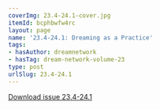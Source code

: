 ```yaml
---
coverImg: 23.4-24.1-cover.jpg
itemId: bcphbwfw4rc
layout: page
name: '23.4-24.1: Dreaming as a Practice'
tags:
- hasAuthor: dreamnetwork
- hasTag: dream-network-volume-23
type: post
urlSlug: 23.4-24.1
---
```

<a href="../files/pdfs/Volume_23/23.4-24.1_dreaming_as_practice.pdf" download="">Download issue 23.4-24.1</a>